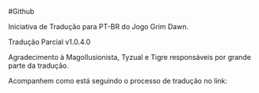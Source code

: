 #Github

Iniciativa de Tradução para PT-BR do Jogo Grim Dawn.

Tradução Parcial v1.0.4.0 

Agradecimento à MagoIlusionista, Tyzual e Tigre responsáveis por grande parte da tradução.

Acompanhem como está seguindo o processo de tradução no link: 

